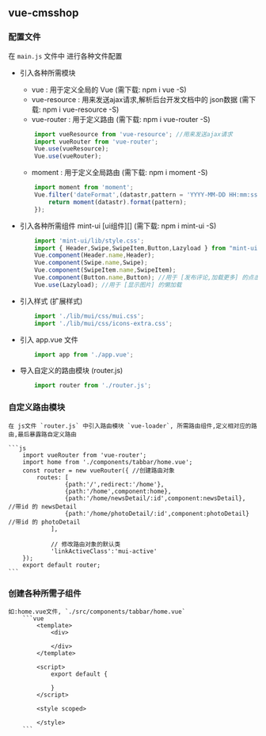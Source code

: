 ## vue-cmsshop

### 配置文件
在 `main.js` 文件中 进行各种文件配置
 
 + 引入各种所需模块
    - vue	       : 用于定义全局的 Vue (需下载: npm i vue -S)
    - vue-resource : 用来发送ajax请求,解析后台开发文档中的 json数据 (需下载: npm i vue-resource -S)
    - vue-router   : 用于定义路由 (需下载: npm i vue-router -S)
    ```js
        import vueResource from 'vue-resource'; //用来发送ajax请求
        import vueRouter from 'vue-router';
        Vue.use(vueResource);
        Vue.use(vueRouter);
    ```
    - moment	   : 用于定义全局路由 (需下载: npm i moment -S)
    ```js
        import moment from 'moment';
        Vue.filter('dateFormat',(datastr,pattern = 'YYYY-MM-DD HH:mm:ss')=>{
            return moment(datastr).format(pattern);
        });
    ```
 + 引入各种所需组件
    mint-ui [ui组件][]  (需下载: npm i mint-ui -S)
    ```js
        import 'mint-ui/lib/style.css';
        import { Header,Swipe,SwipeItem,Button,Lazyload } from "mint-ui";
        Vue.component(Header.name,Header);
        Vue.component(Swipe.name,Swipe);
        Vue.component(SwipeItem.name,SwipeItem);
        Vue.component(Button.name,Button); //用于 [发布评论,加载更多] 的点击按钮控件
        Vue.use(Lazyload); //用于 [显示图片] 的懒加载
    ```
+ 引入样式 (扩展样式)
    ```js
        import './lib/mui/css/mui.css'; 
        import './lib/mui/css/icons-extra.css';
    ```
+ 引入 app.vue 文件
    ```js
        import app from './app.vue';
    ```

+ 导入自定义的路由模块 (router.js)
    ```js
        import router from './router.js';
    ```

### 自定义路由模块
    在 js文件 `router.js` 中引入路由模块 `vue-loader`, 所需路由组件,定义相对应的路由,最后暴露路自定义路由

    ```js
        import vueRouter from 'vue-router';
        import home from './components/tabbar/home.vue';
        const router = new vueRouter({ //创建路由对象
            routes: [
                    {path:'/',redirect:'/home'},
                    {path:'/home',component:home},
                    {path:'/home/newsDetail/:id',component:newsDetail},  //带id 的 newsDetail
                    {path:'/home/photoDetail/:id',component:photoDetail}  //带id 的 photoDetail
                ],
                
                // 修改路由对象的默认类
                'linkActiveClass':'mui-active'
        });
        export default router;
    ```

### 创建各种所需子组件

    如:home.vue文件, `./src/components/tabbar/home.vue`
        ```vue
            <template>
                <div>

                </div>
            </template>

            <script>
                export default {
                    
                }
            </script>

            <style scoped>

            </style>
        ```




